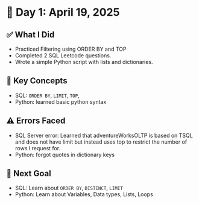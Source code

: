 # 📅 Day 1: April 19, 2025

## ✅ What I Did

- Practiced Filtering using ORDER BY and TOP
- Completed 2 SQL Leetcode questions.
- Wrote a simple Python script with lists and dictionaries.

## 🧠 Key Concepts

- SQL: `ORDER BY`, `LIMIT`, `TOP`,
- Python: learned basic python syntax

## ⚠️ Errors Faced

- SQL Server error: Learned that adventureWorksOLTP is based on TSQL and does not have limit
  but instead uses top to restrict the number of rows I request for.
- Python: forgot quotes in dictionary keys

## 🎯 Next Goal

- SQL: Learn about `ORDER BY`, `DISTINCT`, `LIMIT`
- Python: Learn about Variables, Data types, Lists, Loops
